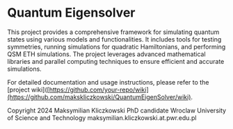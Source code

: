 # Quantum Eigensolver

This project provides a comprehensive framework for simulating quantum states using various models and functionalities. It includes tools for testing symmetries, running simulations for quadratic Hamiltonians, and performing QSM ETH simulations. The project leverages advanced mathematical libraries and parallel computing techniques to ensure efficient and accurate simulations.

For detailed documentation and usage instructions, please refer to the [project wiki]([https://github.com/your-repo/wiki](https://github.com/makskliczkowski/QuantumEigenSolver/wiki).

Copyright 2024
Maksymilian Kliczkowski
PhD candidate
Wroclaw University of Science and Technology
maksymilian.kliczkowski.at.pwr.edu.pl 

